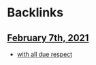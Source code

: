 
# Backlinks
## [February 7th, 2021](<February 7th, 2021.md>)
- [with all due respect](<with all due respect.md>)

